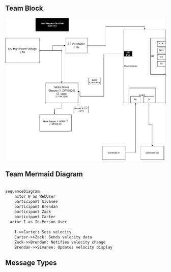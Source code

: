 ## Team Block

![Zacks Block](<drawing2.drawio.png>)

## Team Mermaid Diagram
```mermaid

sequenceDiagram
    actor W as WebUser
    participant Sivanee
    participant Brendan
    participant Zack
    participant Carter
  actor I as In-Person User
    
    I->>Carter: Sets velocity
    Carter->>Zack: Sends velocity data
    Zack->>Brendan: Notifies velocity change
    Brendan->>Sivanee: Updates velocity display
``` 

## Message Types
